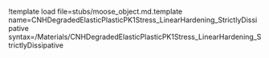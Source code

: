 !template load file=stubs/moose_object.md.template name=CNHDegradedElasticPlasticPK1Stress_LinearHardening_StrictlyDissipative syntax=/Materials/CNHDegradedElasticPlasticPK1Stress_LinearHardening_StrictlyDissipative